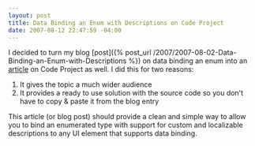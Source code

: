 ```yaml
---
layout: post
title: Data Binding an Enum with Descriptions on Code Project
date: 2007-08-12 22:47:59 -04:00
---
```


I decided to turn my blog [post]({% post_url /2007/2007-08-02-Data-Binding-an-Enum-with-Descriptions %}) on data binding an enum into an [article](http://www.codeproject.com/useritems/enumdatabinding.asp) on Code Project as well. I did this for two reasons:

1.  It gives the topic a much wider audience
2.  It provides a ready to use solution with the source code so you don't have to copy & paste it from the blog entry 

This article (or blog post) should provide a clean and simple way to allow you to bind an enumerated type with support for custom and localizable descriptions to any UI element that supports data binding.

